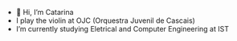 - 👋 Hi, I’m Catarina
-  I play the violin at OJC (Orquestra Juvenil de Cascais)
-  I’m currently studying Eletrical and Computer Engineering at IST



